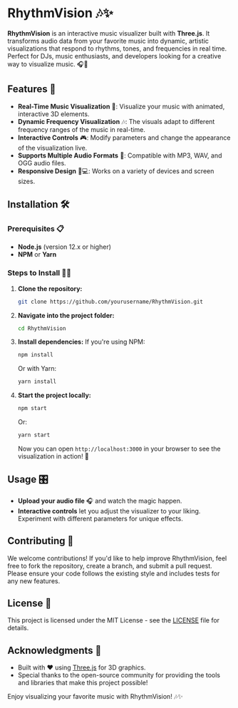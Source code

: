 
# RhythmVision 🎶✨

**RhythmVision** is an interactive music visualizer built with **Three.js**. It transforms audio data from your favorite music into dynamic, artistic visualizations that respond to rhythms, tones, and frequencies in real time. Perfect for DJs, music enthusiasts, and developers looking for a creative way to visualize music. 🎧🌈

## Features 🚀

- **Real-Time Music Visualization** 🎥: Visualize your music with animated, interactive 3D elements.
- **Dynamic Frequency Visualization** 🎶: The visuals adapt to different frequency ranges of the music in real-time.
- **Interactive Controls** 🎮: Modify parameters and change the appearance of the visualization live.
- **Supports Multiple Audio Formats** 🎵: Compatible with MP3, WAV, and OGG audio files.
- **Responsive Design** 📱💻: Works on a variety of devices and screen sizes.

## Installation 🛠️

### Prerequisites 📋

- **Node.js** (version 12.x or higher)
- **NPM** or **Yarn**

### Steps to Install 🚶‍♂️

1. **Clone the repository:**
   ```bash
   git clone https://github.com/yourusername/RhythmVision.git
   ```

2. **Navigate into the project folder:**
   ```bash
   cd RhythmVision
   ```

3. **Install dependencies:**
   If you're using NPM:
   ```bash
   npm install
   ```

   Or with Yarn:
   ```bash
   yarn install
   ```

4. **Start the project locally:**
   ```bash
   npm start
   ```

   Or:
   ```bash
   yarn start
   ```

   Now you can open `http://localhost:3000` in your browser to see the visualization in action! 🚀

## Usage 🎛️

- **Upload your audio file** 🎧 and watch the magic happen.
- **Interactive controls** let you adjust the visualizer to your liking. Experiment with different parameters for unique effects.

## Contributing 🤝

We welcome contributions! If you'd like to help improve RhythmVision, feel free to fork the repository, create a branch, and submit a pull request. Please ensure your code follows the existing style and includes tests for any new features.

## License 📜

This project is licensed under the MIT License - see the [LICENSE](LICENSE) file for details.

## Acknowledgments 🙏

- Built with ❤️ using [Three.js](https://threejs.org/) for 3D graphics.
- Special thanks to the open-source community for providing the tools and libraries that make this project possible!

Enjoy visualizing your favorite music with RhythmVision! 🎶✨

